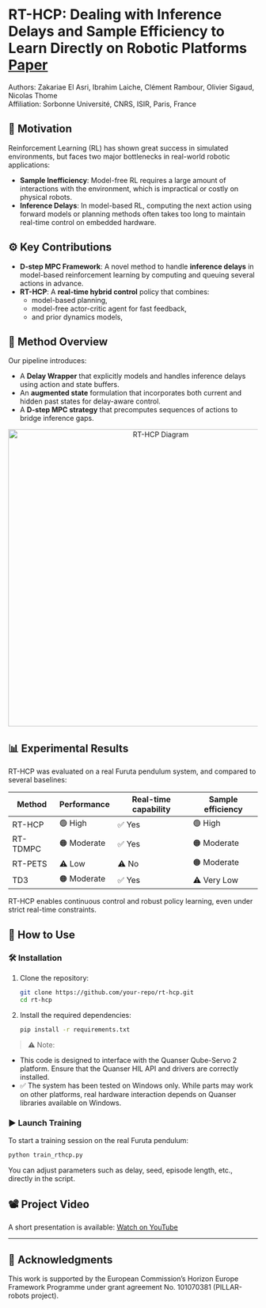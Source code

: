 # RT-HCP: Dealing with Inference Delays and Sample Efficiency to Learn Directly on Robotic Platforms [Paper](https://drive.google.com/file/d/1o7KSa_mcdQYd44YF6MeNFWr5cQxrvxb7/view?usp=sharing)

Authors: Zakariae El Asri, Ibrahim Laiche, Clément Rambour, Olivier Sigaud, Nicolas Thome  
Affiliation: Sorbonne Université, CNRS, ISIR, Paris, France  

## 🧠 Motivation

Reinforcement Learning (RL) has shown great success in simulated environments, but faces two major bottlenecks in real-world robotic applications:

- **Sample Inefficiency**: Model-free RL requires a large amount of interactions with the environment, which is impractical or costly on physical robots.
- **Inference Delays**: In model-based RL, computing the next action using forward models or planning methods often takes too long to maintain real-time control on embedded hardware.

## ⚙️ Key Contributions

- **D-step MPC Framework**: A novel method to handle **inference delays** in model-based reinforcement learning by computing and queuing several actions in advance.
- **RT-HCP**: A **real-time hybrid control** policy that combines:
  - model-based planning,
  - model-free actor-critic agent for fast feedback,
  - and prior dynamics models,


## 📐 Method Overview

Our pipeline introduces:
- A **Delay Wrapper** that explicitly models and handles inference delays using action and state buffers.
- An **augmented state** formulation that incorporates both current and hidden past states for delay-aware control.
- A **D-step MPC strategy** that precomputes sequences of actions to bridge inference gaps.

<p align="center">
  <img src="RTHCP_method.gif" alt="RT-HCP Diagram" width="600"/>
</p>

## 📊 Experimental Results

RT-HCP was evaluated on a real Furuta pendulum system, and compared to several baselines:

| Method     | Performance | Real-time capability | Sample efficiency| 
|------------|-------------|----------------------|------------------|
| RT-HCP     | 🟢 High     | ✅ Yes                | 🟢 High          |
| RT-TDMPC   | 🟠 Moderate | ✅ Yes                | 🟠 Moderate      |
| RT-PETS    | ⚠️ Low      | ⚠️ No                 | 🟠 Moderate      |
| TD3        | 🟠 Moderate | ✅ Yes                | ⚠️ Very Low      |

RT-HCP enables continuous control and robust policy learning, even under strict real-time constraints.

## 🚀 How to Use

### 🛠 Installation

1. Clone the repository:
   ```bash
   git clone https://github.com/your-repo/rt-hcp.git
   cd rt-hcp

2. Install the required dependencies:
   ```bash
   pip install -r requirements.txt
   ```

> ⚠️ Note:
- This code is designed to interface with the Quanser Qube-Servo 2 platform. Ensure that the Quanser HIL API and drivers are correctly installed.
- ✅ The system has been tested on Windows only. While parts may work on other platforms, real hardware interaction depends on Quanser libraries available on Windows.

### ▶️ Launch Training

To start a training session on the real Furuta pendulum:
```bash
python train_rthcp.py
```

You can adjust parameters such as delay, seed, episode length, etc., directly in the script.

## 📽 Project Video

A short presentation is available: [Watch on YouTube](https://youtu.be/Janb7beQVwk) 

---

## 🤖 Acknowledgments

This work is supported by the European Commission’s Horizon Europe Framework Programme under grant agreement No. 101070381 (PILLAR-robots project).
